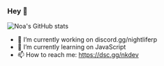 ### Hey 👋

![Noa's GitHub stats](https://github-readme-stats.vercel.app/api?username=Noa-lua&hide=contribs,prs)

- 🔭 I’m currently working on discord.gg/nightliferp
- 🌱 I’m currently learning on JavaScript
- 📫 How to reach me: https://dsc.gg/nkdev

